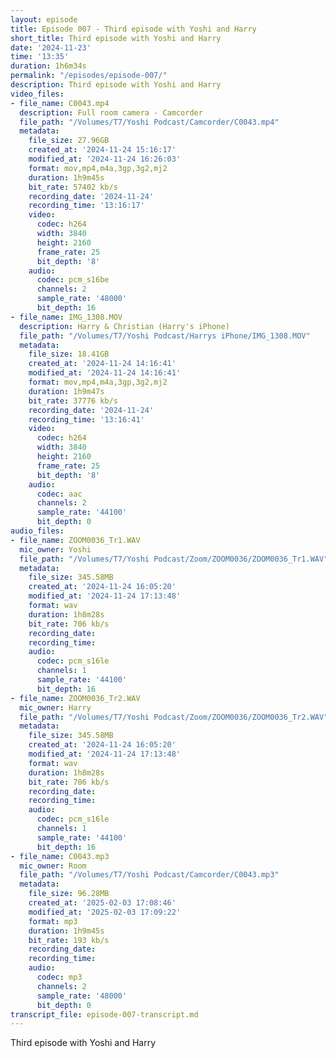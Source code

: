 ```yaml
---
layout: episode
title: Episode 007 - Third episode with Yoshi and Harry
short_title: Third episode with Yoshi and Harry
date: '2024-11-23'
time: '13:35'
duration: 1h6m34s
permalink: "/episodes/episode-007/"
description: Third episode with Yoshi and Harry
video_files:
- file_name: C0043.mp4
  description: Full room camera - Camcorder
  file_path: "/Volumes/T7/Yoshi Podcast/Camcorder/C0043.mp4"
  metadata:
    file_size: 27.96GB
    created_at: '2024-11-24 15:16:17'
    modified_at: '2024-11-24 16:26:03'
    format: mov,mp4,m4a,3gp,3g2,mj2
    duration: 1h9m45s
    bit_rate: 57402 kb/s
    recording_date: '2024-11-24'
    recording_time: '13:16:17'
    video:
      codec: h264
      width: 3840
      height: 2160
      frame_rate: 25
      bit_depth: '8'
    audio:
      codec: pcm_s16be
      channels: 2
      sample_rate: '48000'
      bit_depth: 16
- file_name: IMG_1308.MOV
  description: Harry & Christian (Harry's iPhone)
  file_path: "/Volumes/T7/Yoshi Podcast/Harrys iPhone/IMG_1308.MOV"
  metadata:
    file_size: 18.41GB
    created_at: '2024-11-24 14:16:41'
    modified_at: '2024-11-24 14:16:41'
    format: mov,mp4,m4a,3gp,3g2,mj2
    duration: 1h9m47s
    bit_rate: 37776 kb/s
    recording_date: '2024-11-24'
    recording_time: '13:16:41'
    video:
      codec: h264
      width: 3840
      height: 2160
      frame_rate: 25
      bit_depth: '8'
    audio:
      codec: aac
      channels: 2
      sample_rate: '44100'
      bit_depth: 0
audio_files:
- file_name: ZOOM0036_Tr1.WAV
  mic_owner: Yoshi
  file_path: "/Volumes/T7/Yoshi Podcast/Zoom/ZOOM0036/ZOOM0036_Tr1.WAV"
  metadata:
    file_size: 345.58MB
    created_at: '2024-11-24 16:05:20'
    modified_at: '2024-11-24 17:13:48'
    format: wav
    duration: 1h8m28s
    bit_rate: 706 kb/s
    recording_date:
    recording_time:
    audio:
      codec: pcm_s16le
      channels: 1
      sample_rate: '44100'
      bit_depth: 16
- file_name: ZOOM0036_Tr2.WAV
  mic_owner: Harry
  file_path: "/Volumes/T7/Yoshi Podcast/Zoom/ZOOM0036/ZOOM0036_Tr2.WAV"
  metadata:
    file_size: 345.58MB
    created_at: '2024-11-24 16:05:20'
    modified_at: '2024-11-24 17:13:48'
    format: wav
    duration: 1h8m28s
    bit_rate: 706 kb/s
    recording_date:
    recording_time:
    audio:
      codec: pcm_s16le
      channels: 1
      sample_rate: '44100'
      bit_depth: 16
- file_name: C0043.mp3
  mic_owner: Room
  file_path: "/Volumes/T7/Yoshi Podcast/Camcorder/C0043.mp3"
  metadata:
    file_size: 96.28MB
    created_at: '2025-02-03 17:08:46'
    modified_at: '2025-02-03 17:09:22'
    format: mp3
    duration: 1h9m45s
    bit_rate: 193 kb/s
    recording_date:
    recording_time:
    audio:
      codec: mp3
      channels: 2
      sample_rate: '48000'
      bit_depth: 0
transcript_file: episode-007-transcript.md
---
```

Third episode with Yoshi and Harry

